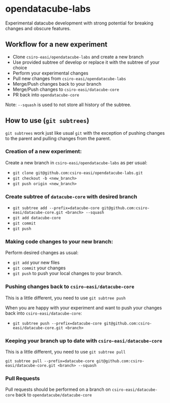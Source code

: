 # opendatacube-labs
Experimental datacube development with strong potential for breaking changes and obscure features.


## Workflow for a new experiment
* Clone `csiro-easi/opendatacube-labs` and create a new branch
* Use provided subtree of develop or replace it with the subtree of your choice
* Perform your experimental changes
* Pull new changes from `csiro-easi/opendatacube-labs`
* Merge/Push changes back to your branch
* Merge/Push changes to `csiro-easi/datacube-core`
* PR back into `opendatacube-core`

Note: `--squash` is used to not store all history of the subtree.

## How to use (`git subtrees`)

`git subtrees` work just like usual `git` with the exception of pushing changes to the parent and pulling changes from the parent.


### Creation of a new experiment:

Create a new branch in `csiro-easi/opendatacube-labs` as per usual:
* `git clone git@github.com:csiro-easi/opendatacube-labs.git`
* `git checkout -b <new_branch>`
* `git push origin <new_branch>`


### Create subtree of `datacube-core` with desired branch

* `git subtree add --prefix=datacube-core git@github.com:csiro-easi/datacube-core.git <branch> --squash`
* `git add datacube-core`
* `git commit`
* `git push`


### Making code changes to your new branch:

Perform desired changes as usual:
* `git add` your new files
* `git commit` your changes
* `git push` to push your local changes to your branch.


### Pushing changes back to `csiro-easi/datacube-core`

This is a little different, you need to use `git subtree push`

When you are happy with your experiment and want to push your changes back into `csiro-easi/datacube-core`:
* `git subtree push --prefix=datacube-core git@github.com:csiro-easi/datacube-core.git <branch>`


### Keeping your branch up to date with `csiro-easi/datacube-core`

This is a little different, you need to use `git subtree pull`

`git subtree pull --prefix=datacube-core git@github.com:csiro-easi/datacube-core.git <branch> --squash`


### Pull Requests

Pull requests should be performed on a branch on `csiro-easi/datacube-core` back to `opendatacube/datacube-core`

